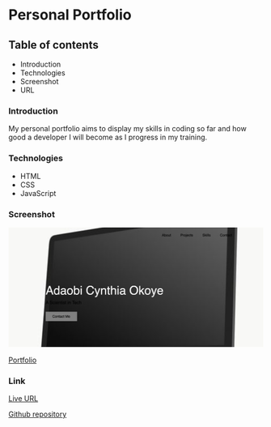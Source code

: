 # Personal Portfolio

## Table of contents
* Introduction
* Technologies
* Screenshot
* URL

### Introduction
My personal portfolio aims to display my skills in coding so far and how good a developer I will become as I progress in my training.

### Technologies
* HTML
* CSS
* JavaScript

### Screenshot
![Portfolio](assets/img/screenshot1.png)

[Portfolio](assets/img/screenshot2.png)

### Link

[Live URL](https://adokoye.github.io/personal-portfolio/)

[Github repository](https://github.com/adokoye/personal-portfolio)


